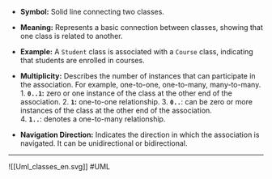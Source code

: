 - **Symbol:** 
	 Solid line connecting two classes.
	 
- **Meaning:** 
	 Represents a basic connection between classes, showing that one class is related to another.
	 
- **Example:** 
	 A `Student` class is associated with a `Course` class, indicating that students are enrolled in courses.
	 
- **Multiplicity:** 
	 Describes the number of instances that can participate in the association. 
	 For example, one-to-one, one-to-many, many-to-many.
			1. **`0..1`:** zero or one instance of the class at the other end of the association.
			2. **`1`:** one-to-one relationship. 
			3. **`0..`**: can be zero or more instances of the class at the other end of the association.	
			4. **`1..`**: denotes a one-to-many relationship.

- **Navigation Direction:** 
	 Indicates the direction in which the association is navigated. 
	 It can be unidirectional or bidirectional.
---
![[Uml_classes_en.svg]]
#UML